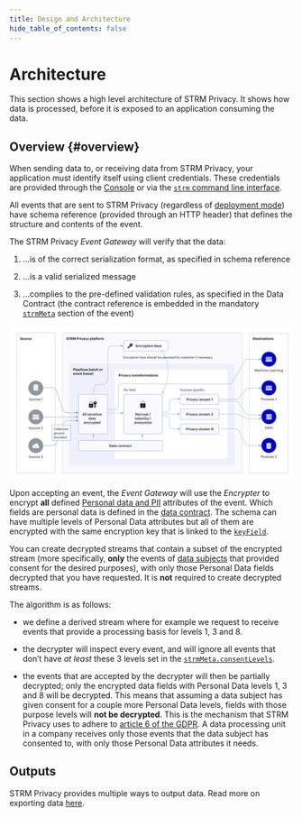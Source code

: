 ```yaml
---
title: Design and Architecture
hide_table_of_contents: false
---
```


# Architecture

This section shows a high level architecture of STRM Privacy. It shows
how data is processed, before it is exposed to an application consuming
the data.

## Overview {#overview}

When sending data to, or receiving data from STRM Privacy, your
application must identify itself using client credentials. These
credentials are provided through the [Console](https://console.strmprivacy.io) or via the
[`strm` command line interface](https://github.com/strmprivacy/cli).

All events that are sent to STRM Privacy (regardless of [deployment mode](docs/02-concepts/03-deployment-modes/index.md))
have schema reference (provided through an HTTP header) that defines the structure and contents of the event.

The STRM Privacy *Event Gateway* will verify that the data:

1.  ...is of the correct serialization format, as specified in schema
    reference

2.  ...is a valid serialized message

3.  ...complies to the pre-defined validation rules, as specified in the
    Data Contract (the contract reference is embedded in the mandatory [`strmMeta`](docs/02-concepts/02-data-contracts/02-strm-meta.md)
    section of the event)

![High Level Architecture](images/strm-architecture-visual.png)

Upon accepting an event, the *Event Gateway* will use the *Encrypter* to
encrypt **all** defined [Personal data and PII](./02-pii.md)
attributes of the event. Which fields are personal data is defined in the [data
contract](docs/02-concepts/02-data-contracts/index.md). The
schema can have multiple levels of Personal Data attributes but all of them are
encrypted with the same encryption key that is linked to the [`keyField`](docs/02-concepts/02-data-contracts/index.md#contracts).

You can create decrypted streams that contain a subset of the
encrypted stream (more specifically, **only** the events of [data subjects](docs/02-concepts/02-data-contracts/04-data-subjects.md)
that provided consent for the desired purposes), with only those Personal Data
fields decrypted that you have requested. It is **not** required to create decrypted streams. 

The algorithm is as follows:

-   we define a derived stream where for example we request to receive
    events that provide a processing basis for levels 1, 3 and 8.

-   the decrypter will inspect every event, and will ignore all events
    that don’t have *at least* these 3 levels set in the
    [`strmMeta.consentLevels`](docs/02-concepts/02-data-contracts/02-strm-meta.md).

-   the events that are accepted by the decrypter will then be partially
    decrypted; only the encrypted data fields with Personal Data levels 1, 3 and 8 will be
    decrypted. This means that assuming a data subject has given consent for
    a couple more Personal Data levels, fields with those purpose levels will
    **not be decrypted**. This is the mechanism that STRM Privacy uses
    to adhere to [article 6 of the
    GDPR](https://eur-lex.europa.eu/legal-content/EN/TXT/HTML/?uri=CELEX:32016R0679&qid=1620048611044&from=EN#d1e1888-1-1).
    A data processing unit in a company receives only those events that the data subject has consented
    to, with only those Personal Data attributes it needs.

## Outputs

STRM Privacy provides multiple ways to output data. Read more on exporting data [here](docs/03-quickstart/01-streaming/04-receiving-data/index.md).
